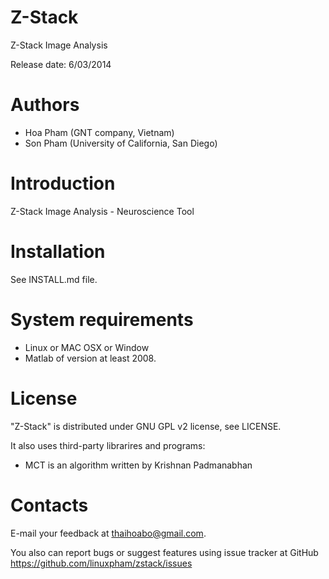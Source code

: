 Z-Stack
======

Z-Stack Image Analysis

Release date: 6/03/2014

Authors
=======
* Hoa Pham (GNT company, Vietnam)
* Son Pham (University of California, San Diego)

Introduction
============
Z-Stack Image Analysis - Neuroscience Tool

Installation
============
See INSTALL.md file.

System requirements
===================
+ Linux or MAC OSX or Window
+ Matlab of version at least 2008.

License
=======
"Z-Stack" is distributed under GNU GPL v2 license, see LICENSE.

It also uses third-party librarires and programs:
+ MCT is an algorithm written by Krishnan Padmanabhan

Contacts
========
E-mail your feedback at thaihoabo@gmail.com.

You also can report bugs or suggest features using issue tracker at GitHub
https://github.com/linuxpham/zstack/issues
